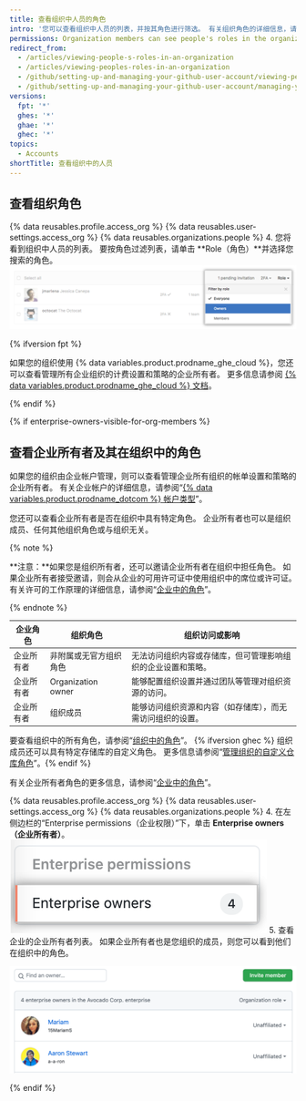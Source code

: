 ```yaml
---
title: 查看组织中人员的角色
intro: '您可以查看组织中人员的列表，并按其角色进行筛选。 有关组织角色的详细信息，请参阅“[组织中的角色](/organizations/managing-peoples-access-to-your-organization-with-roles/roles-in-an-organization)”。'
permissions: Organization members can see people's roles in the organization.
redirect_from:
  - /articles/viewing-people-s-roles-in-an-organization
  - /articles/viewing-peoples-roles-in-an-organization
  - /github/setting-up-and-managing-your-github-user-account/viewing-peoples-roles-in-an-organization
  - /github/setting-up-and-managing-your-github-user-account/managing-your-membership-in-organizations/viewing-peoples-roles-in-an-organization
versions:
  fpt: '*'
  ghes: '*'
  ghae: '*'
  ghec: '*'
topics:
  - Accounts
shortTitle: 查看组织中的人员
---
```


## 查看组织角色

{% data reusables.profile.access_org %}
{% data reusables.user-settings.access_org %}
{% data reusables.organizations.people %}
4. 您将看到组织中人员的列表。 要按角色过滤列表，请单击 **Role（角色）**并选择您搜索的角色。 ![单击角色](/assets/images/help/organizations/view-list-of-people-in-org-by-role.png)

{% ifversion fpt %}

如果您的组织使用 {% data variables.product.prodname_ghe_cloud %}，您还可以查看管理所有企业组织的计费设置和策略的企业所有者。 更多信息请参阅 [{% data variables.product.prodname_ghe_cloud %} 文档](/enterprise-cloud@latest/account-and-profile/setting-up-and-managing-your-github-user-account/managing-your-membership-in-organizations/viewing-peoples-roles-in-an-organization#view-enterprise-owners-and-their-roles-in-an-organization)。

{% endif %}

{% if enterprise-owners-visible-for-org-members %}
## 查看企业所有者及其在组织中的角色

如果您的组织由企业帐户管理，则可以查看管理企业所有组织的帐单设置和策略的企业所有者。 有关企业帐户的详细信息，请参阅“[{% data variables.product.prodname_dotcom %} 帐户类型](/get-started/learning-about-github/types-of-github-accounts)”。

您还可以查看企业所有者是否在组织中具有特定角色。 企业所有者也可以是组织成员、任何其他组织角色或与组织无关。

{% note %}

**注意：**如果您是组织所有者，还可以邀请企业所有者在组织中担任角色。 如果企业所有者接受邀请，则会从企业的可用许可证中使用组织中的席位或许可证。 有关许可的工作原理的详细信息，请参阅“[企业中的角色](/admin/user-management/managing-users-in-your-enterprise/roles-in-an-enterprise#enterprise-owner)”。

{% endnote %}

| **企业角色** | **组织角色**           | **组织访问或影响**                    |
| -------- | ------------------ | ------------------------------ |
| 企业所有者    | 非附属或无官方组织角色        | 无法访问组织内容或存储库，但可管理影响组织的企业设置和策略。 |
| 企业所有者    | Organization owner | 能够配置组织设置并通过团队等管理对组织资源的访问。      |
| 企业所有者    | 组织成员               | 能够访问组织资源和内容（如存储库），而无需访问组织的设置。  |

要查看组织中的所有角色，请参阅“[组织中的角色](/organizations/managing-peoples-access-to-your-organization-with-roles/roles-in-an-organization)”。 {% ifversion ghec %} 组织成员还可以具有特定存储库的自定义角色。 更多信息请参阅“[管理组织的自定义仓库角色](/organizations/managing-peoples-access-to-your-organization-with-roles/managing-custom-repository-roles-for-an-organization)”。{% endif %}

有关企业所有者角色的更多信息，请参阅“[企业中的角色](/admin/user-management/managing-users-in-your-enterprise/roles-in-an-enterprise#enterprise-owner)”。

{% data reusables.profile.access_org %}
{% data reusables.user-settings.access_org %}
{% data reusables.organizations.people %}
4. 在左侧边栏的“Enterprise permissions（企业权限）”下，单击 **Enterprise owners（企业所有者）**。 ![侧边栏菜单中 "企业所有者" 选项的屏幕截图](/assets/images/help/organizations/enterprise-owners-sidebar.png)
5. 查看企业的企业所有者列表。 如果企业所有者也是您组织的成员，则您可以看到他们在组织中的角色。

  ![企业所有者列表及其在组织中的角色的屏幕截图](/assets/images/help/organizations/enterprise-owners-list-on-org-page.png)

{% endif %}
